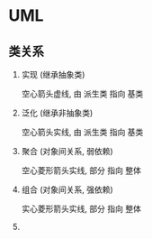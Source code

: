 # UML

## 类关系

1. 实现 (继承抽象类)  

    空心箭头虚线, 由 派生类 指向 基类

2. 泛化 (继承非抽象类)  

    空心箭头实线, 由 派生类 指向 基类

3. 聚合 (对象间关系, 弱依赖)  

    空心菱形箭头实线, 部分 指向 整体

4. 组合 (对象间关系, 强依赖)  

    实心菱形箭头实线, 部分 指向 整体

5. 

